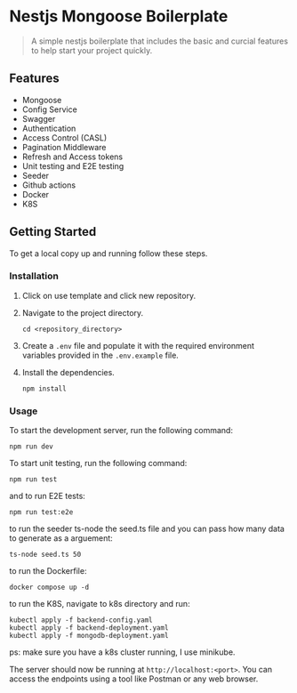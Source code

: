 # Nestjs Mongoose Boilerplate

> A simple nestjs boilerplate that includes the basic and curcial features to help start your project quickly.

## Features

- Mongoose
- Config Service
- Swagger
- Authentication
- Access Control (CASL)
- Pagination Middleware
- Refresh and Access tokens
- Unit testing and E2E testing
- Seeder
- Github actions
- Docker
- K8S

## Getting Started

To get a local copy up and running follow these steps.

### Installation

1. Click on use template and click new repository.

2. Navigate to the project directory.

   ```shell
   cd <repository_directory>
   ```

3. Create a `.env` file and populate it with the required environment variables provided in the `.env.example` file.

4. Install the dependencies.

   ```shell
   npm install
   ```

### Usage

To start the development server, run the following command:

```shell
npm run dev
```

To start unit testing, run the following command:

```shell
npm run test
```

and to run E2E tests:

```shell
npm run test:e2e
```

to run the seeder ts-node the seed.ts file and you can pass how many data to generate as a arguement:

```shell
ts-node seed.ts 50
```

to run the Dockerfile:

```shell
docker compose up -d
```

to run the K8S, navigate to k8s directory and run:

```shell
kubectl apply -f backend-config.yaml
kubectl apply -f backend-deployment.yaml
kubectl apply -f mongodb-deployment.yaml
```

ps: make sure you have a k8s cluster running, I use minikube.

The server should now be running at `http://localhost:<port>`. You can access the endpoints using a tool like Postman or any web browser.
